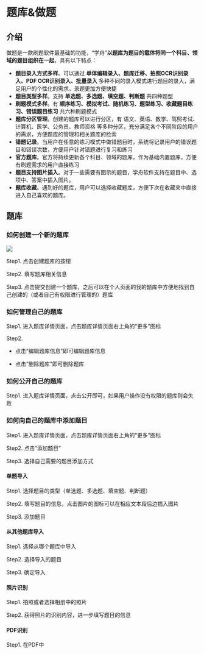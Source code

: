 # 题库&做题

## 介绍

做题是一款刷题软件最基础的功能，“学舟”**以题库为题目的载体将同一个科目、领域的题目组织在一起**，具有以下特点：

- **题目录入方式多样**。可以通过 **单体编辑录入、题库迁移、拍照OCR识别录入、PDF OCR识别录入、批量录入** 多种不同的录入模式进行题目的录入，满足用户的个性化的需求，录题更加方便快捷
- **题目类型多样**。支持 **单选题、多选题、填空题、判断题** 共四种题型
- **刷题模式多样**。有 **顺序练习、模拟考试、随机练习、题型练习、收藏题目练习、错误题目练习** 共六种刷题模式
- **题库分区管理**。创建的题库可以进行分区，有 语文、英语、数学、驾照考试、计算机、医学、公务员、教师资格 等多种分区，充分满足各个不同阶段的用户的需求，方便题库的管理和相关题库的检索
- **错题记录**。当用户在任意的练习模式中做错题目时，系统将记录用户的错误题目和错误次数，方便用户针对错题进行复习和练习
- **官方题库**。官方将持续更新各个科目、领域的题库，作为基础内置题库，方便有刷题需求的用户直接练习
- **题目支持图片插入**。对于一些需要有图示的题目，学舟软件支持在题目中、选项中、答案中插入图片。
- **题库收藏**。遇到好的题库，用户可以选择收藏题库，方便下次在收藏夹中直接进入自己喜欢的题库。

## 题库

### 如何创建一个新的题库

![](/problem_relate_intro/1686162695758.png)

Step1. 点击创建题库的按钮

Step2. 填写题库相关信息

Step3. 点击提交创建一个题库，之后可以在个人页面的我的题库中方便地找到自己创建的（或者自己有权限进行管理的）题库

### 如何管理自己的题库

Step1. 进入题库详情页面，点击题库详情页面右上角的“更多”图标

Step2. 

- 点击“编辑题库信息”即可编辑题库信息

- 点击“删除题库”即可删除题库

### 如何公开自己的题库

Step1. 进入题库详情页面，点击公开即可，如果用户操作没有权限的题库则会失败

### 如何向自己的题库中添加题目

Step1. 进入题库详情页面，点击题库详情页面右上角的“更多”图标

Step2. 点击“添加题目”

Step3. 选择自己需要的题目添加方式

#### 单题导入

Step1. 选择题目的类型（单选题、多选题、填空题、判断题）

Step2. 填写题目的信息，点击图片的图标可以在相应文本段后边插入图片

Step3. 添加题目

#### 从其他题库导入

Step1. 选择从哪个题库中导入

Step2. 选择导入的题目

Step3. 确定导入

#### 照片识别

Step1. 拍照或者选择相册中的照片

Step2. 获得照片的识别内容，进一步填写题目的信息

#### PDF识别

Step1. 在PDF中